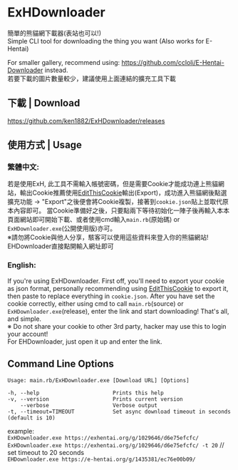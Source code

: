 # ExHDownloader
簡單的熊貓網下載器(表站也可以!)<br>
Simple CLI tool for downloading the thing you want (Also works for E-Hentai)

For smaller gallery, recommend using: https://github.com/ccloli/E-Hentai-Downloader instead.<br>
若要下載的圖片數量較少，建議使用上面連結的擴充工具下載

## 下載 | Download
https://github.com/ken1882/ExHDownloader/releases

## 使用方式 | Usage
### 繁體中文:
若是使用ExH, 此工具不需輸入帳號密碼，但是需要Cookie才能成功連上熊貓網站，輸出Cookie推薦使用[EditThisCookie](https://chrome.google.com/webstore/detail/editthiscookie/fngmhnnpilhplaeedifhccceomclgfbg)輸出(Export)，成功進入熊貓網後點選擴充功能 -> "Export"之後便會將Cookie複製，接著到`cookie.json`貼上並取代原本內容即可。
當Cookie準備好之後，只要點兩下等待初始化一陣子後再輸入本本頁面網站即可開始下載、或者使用cmd輸入`main.rb`(原始碼) or `ExHDownloader.exe`(公開使用版)亦可。<br>
※請勿將Cookie與他人分享，駭客可以使用這些資料來登入你的熊貓網站!<br>
EHDownloader直接點開輸入網址即可

### English:
If you're using ExHDownloader. First off, you'll need to export your cookie as json format, personally recommending using [EditThisCookie](https://chrome.google.com/webstore/detail/editthiscookie/fngmhnnpilhplaeedifhccceomclgfbg) to export it, then paste to replace everything in `cookie.json`.
After you have set the cookie correctly, either using cmd to call `main.rb`(source) or `ExHDownloader.exe`(release), enter the link and start downloading! That's all, and simple. <br>
※ Do not share your cookie to other 3rd party, hacker may use this to login your account! <br>
For EHDownloader, just open it up and enter the link.

## Command Line Options
    Usage: main.rb/ExHDownloader.exe [Download URL] [Options]
    
    -h, --help                       Prints this help
    -v, --version                    Prints current version
        --verbose                    Verbose output
    -t, --timeout=TIMEOUT            Set async download timeout in seconds (default is 10)

example:<br>
`ExHDownloader.exe https://exhentai.org/g/1029646/d6e75efcfc/`<br>
`ExHDownloader.exe https://exhentai.org/g/1029646/d6e75efcfc/ -t 20` // set timeout to 20 seconds<br>
`EHDownloader.exe https://e-hentai.org/g/1435381/ec76e00b09/`<br>
